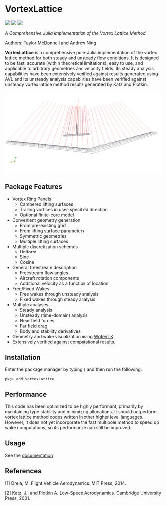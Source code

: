 # VortexLattice

[![](https://img.shields.io/badge/docs-stable-blue.svg)](https://flow.byu.edu/VortexLattice.jl/stable)
[![](https://img.shields.io/badge/docs-dev-blue.svg)](https://flow.byu.edu/VortexLattice.jl/dev)
![](https://github.com/byuflowlab/VortexLattice.jl/workflows/Run%20tests/badge.svg)

*A Comprehensive Julia implementation of the Vortex Lattice Method*

Authors: Taylor McDonnell and Andrew Ning

**VortexLattice** is a comprehensive pure-Julia implementation of the vortex lattice method for both steady and unsteady flow conditions.  It is designed to be fast, accurate (within theoretical limitations), easy to use, and applicable to arbitrary geometries and velocity fields.  Its steady analysis capabilities have been extensively verified against results generated using AVL and its unsteady analysis capabilities have been verified against unsteady vortex lattice method results generated by Katz and Plotkin.

![](docs/src/showoff.png)

## Package Features
- Vortex Ring Panels
  - Cambered lifting surfaces
  - Trailing vortices in user-specified direction
  - Optional finite-core model
- Convenient geometry generation
  - From pre-existing grid
  - From lifting surface parameters
  - Symmetric geometries
  - Multiple lifting surfaces
- Multiple discretization schemes
  - Uniform
  - Sine
  - Cosine
- General freestream description
  - Freestream flow angles
  - Aircraft rotation components
  - Additional velocity as a function of location
- Free/Fixed Wakes
  - Free wakes through unsteady analysis
  - Fixed wakes through steady analysis
- Multiple analyses
  - Steady analysis
  - Unsteady (time-domain) analysis
  - Near field forces
  - Far field drag
  - Body and stability derivatives
- Geometry and wake visualization using [WriteVTK](https://github.com/jipolanco/WriteVTK.jl)
- Extensively verified against computational results.

## Installation

Enter the package manager by typing `]` and then run the following:

```julia
pkg> add VortexLattice
```

## Performance

This code has been optimized to be highly performant, primarily by maintaining type stability and minimizing allocations.  It should outperform vortex lattice method codes written in other higher level languages.  However, it does not yet incorporate the fast multipole method to speed up wake computations, so its performance can still be improved.

## Usage

See the [documentation](https://flow.byu.edu/VortexLattice.jl/dev)

## References
<a id="1">[1]</a>
Drela, M. Flight Vehicle Aerodynamics. MIT Press, 2014.

<a id="2">[2]</a>
Katz, J., and Plotkin A. Low-Speed Aerodynamics. Cambridge University Press, 2001.
